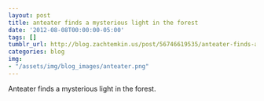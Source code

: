 ```yaml
---
layout: post
title: anteater finds a mysterious light in the forest
date: '2012-08-08T00:00:00-05:00'
tags: []
tumblr_url: http://blog.zachtemkin.us/post/56746619535/anteater-finds-a-mysterious-light-in-the-forest
categories: blog
img:
- "/assets/img/blog_images/anteater.png" 
---
```

Anteater finds a mysterious light in the forest.
